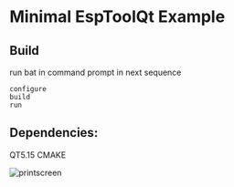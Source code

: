# Minimal EspToolQt Example

## Build
run bat in command prompt in next sequence
```
configure
build
run
```

## Dependencies:
QT5.15
CMAKE

![printscreen](https://github.com/Kuraga13/esptool_qt/assets/9454591/b3df9af8-ddac-4f29-b873-dbf6606e3cfe)
